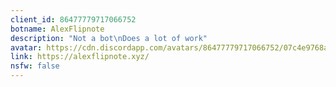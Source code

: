```yaml
---
client_id: 86477779717066752
botname: AlexFlipnote
description: "Not a bot\nDoes a lot of work"
avatar: https://cdn.discordapp.com/avatars/86477779717066752/07c4e9768a51c883e1a8d38ee49871a6.png
link: https://alexflipnote.xyz/
nsfw: false
---
```

